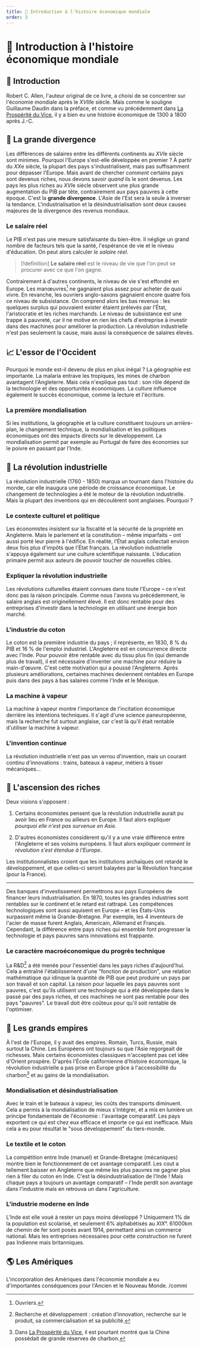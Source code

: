 ```yaml
---
title: 📗 Introduction à l'histoire économique mondiale
order: 3
---
```

<!--
COMMENTAIRE POUR LES ÉDITEURS
——————————————————-
La structure de cette fiche n'est pas encore parfaite. Je cherche toujours un certain équilibre avec les émojis, la syntaxe, etc.
Si vous souhaitez participer à la rédaction de fiches, donnez-moi votre avis ! J'aimerais bien trouver une façon relativement uniforme d'écrire.

Ce commentaire ne sera pas affiché sur la page (sauf en mode édition). Magie du markdown 😎
-->

# 📗 Introduction à l'histoire économique mondiale

## 📌 Introduction

Robert C. Allen, l'auteur original de ce livre, a choisi de se concentrer sur l'économie mondiale après le $XVIII$e siècle. Mais comme le souligne Guillaume Daudin dans la préface, et comme vu précédemment dans [La Prospérité du Vice](./la-prosperite-du-vice), il y a bien eu une histoire économique de 1300 à 1800 après J.-C.

## 🔀 La grande divergence

Les différences de salaires entre les différents continents au $XVI$e siècle sont minimes. Pourquoi l'Europe s'est-elle développée en premier ? À partir du $XX$e siècle, la plupart des pays s'industrialisent, mais pas suffisamment pour dépasser l'Europe. Mais avant de chercher *comment* certains pays sont devenus riches, nous devons savoir *quand* ils le sont devenus. Les pays les plus riches au $XVI$e siècle observent une plus grande augmentation du PIB par tête, contrairement aux pays pauvres à cette époque. C'est la **grande divergence**. L'Asie de l'Est sera la seule à inverser la tendance. L'industrialisation et la désindustrialisation sont deux causes majeures de la divergence des revenus mondiaux. 

### Le salaire réel

Le PIB n'est pas une mesure satisfaisante du bien-être. Il néglige un grand nombre de facteurs tels que la santé, l'espérance de vie et le niveau d'éducation. On peut alors calculer *le salaire réel*.

> [!definition]
> **Le salaire réel** est le niveau de vie que l'on peut se procurer avec ce que l'on gagne.

Contrairement à d'autres continents, le niveau de vie s'est effondré en Europe. Les manœuvres[^1] ne gagnaient plus assez pour acheter de quoi vivre. En revanche, les ouvriers anglo-saxons gagnaient encore quatre fois ce niveau de subsistance. On comprend alors les bas revenus : les quelques surplus qui pouvaient exister étaient prélevés par l'État, l'aristocratie et les riches marchands. Le niveau de subsistance est une trappe à pauvreté, car il ne motive en rien les chefs d'entreprise à investir dans des machines pour améliorer la production. La révolution industrielle n'est pas seulement la cause, mais aussi la conséquence de salaires élevés.

## 📈 L'essor de l'Occident 

Pourquoi le monde est-il devenu de plus en plus inégal ? La géographie est importante. La malaria entrave les tropiques, les mines de charbon avantagent l'Angleterre. Mais cela n'explique pas tout : son rôle dépend de la technologie et des opportunités économiques. La culture influence également le succès économique, comme la lecture et l'écriture.

### La première mondialisation

Si les institutions, la géographie et la culture constituent toujours un arrière-plan, le changement technique, la mondialisation et les politiques économiques ont des impacts directs sur le développement. La mondialisation permit par exemple au Portugal de faire des économies sur le poivre en passant par l'Inde.

## 🔩 La révolution industrielle

La révolution industrielle (1760 - 1850) marqua un tournant dans l'histoire du monde, car elle inaugura une période de croissance économique. Le changement de technologies a été le moteur de la révolution industrielle. Mais la plupart des inventions qui en découlèrent sont anglaises. Pourquoi ?

### Le contexte culturel et politique

Les économistes insistent sur la fiscalité et la sécurité de la propriété en Angleterre. Mais le parlement et la constitution – même imparfaits – ont aussi porté leur pierre à l'édifice. En réalité, l'État anglais collectait environ deux fois plus d'impôts que l'État français. La révolution industrielle s'appuya également sur une culture scientifique naissante. L'éducation primaire permit aux auteurs de pouvoir toucher de nouvelles cibles.

### Expliquer la révolution industrielle

Les révolutions culturelles étaient connues dans toute l'Europe – ce n'est donc pas la raison principale. Comme nous l'avons vu précédemment, le salaire anglais est originellement élevé. Il est donc rentable pour des entreprises d'investir dans la technologie en utilisant une énergie bon marché.

### L'industrie du coton

Le coton est la première industrie du pays ; il représente, en 1830, 8 % du PIB et 16 % de l'emploi industriel. L'Angleterre est en concurrence directe avec l'Inde. Pour pouvoir être rentable avec du tissu plus fin (qui demande plus de travail), il est nécessaire d'inventer une machine pour réduire la main-d'œuvre. C'est cette motivation qui a poussé l'Angleterre. Après plusieurs améliorations, certaines machines deviennent rentables en Europe puis dans des pays à bas salaires comme l'Inde et le Mexique.

### La machine à vapeur

La machine à vapeur montre l'importance de l'incitation économique derrière les intentions techniques. Il s'agit d'une science paneuropéenne, mais la recherche fut surtout anglaise, car c'est là qu'il était rentable d'utiliser la machine à vapeur.

### L'invention continue

La révolution industrielle n'est pas un verrou d'invention, mais un courant continu d'innovations : trains, bateaux à vapeur, métiers à tisser mécaniques...

## 💸 L'ascension des riches 

Deux visions s'opposent :

1. Certains économistes pensent que la révolution industrielle aurait pu avoir lieu en France ou ailleurs en Europe. Il faut alors expliquer *pourquoi elle n'est pas survenue en Asie*.

2. D'autres économistes considèrent qu'il y a une vraie différence entre l'Angleterre et ses voisins européens. Il faut alors expliquer *comment la révolution s'est étendue à l'Europe*.

Les institutionnalistes croient que les institutions archaïques ont retardé le développement, et que celles-ci seront balayées par la Révolution française (pour la France). 

---

Des banques d'investissement permettrons aux pays Européens de financer leurs industrialisation. En 1870, toutes les grandes industries sont rentables sur le continent et le retard est rattrapé. Les compétences technologiques sont aussi aquisent en Europe – et les États-Unis surpassent même la Grande-Bretagne. Par exemple, les 4 inventeurs de l'acier de masse furent Anglais, Americain, Allemand et Français. Cependant, la différence entre pays riches qui ensemble font progresser la technologie et pays pauvres sans innovations est frappante.

### Le caractère macroéconomique du progrès technique

La R&D[^2] a été menée pour l'essentiel dans les pays riches d'aujourd'hui. Cela a entraîné l'établissement d'une "fonction de production", une relation mathématique qui idinque la quantité de PIB que peut produire un pays par son travail et son capital. La raison pour laquelle les pays pauvres sont pauvres, c'est qu'ils utilisent une technologie qui a été développée dans le passé par des pays riches, et ces machines ne sont pas rentable pour des pays "pauvres". Le travail doit être coûteux pour qu'il soit rentable de l'optimiser.

## 🏰 Les grands empires

À l'est de l'Europe, il y avait des empires. Romain, Turcs, Russie, mais surtout la Chine. Les Européens ont toujours su que l'Asie regorgeait de richesses. Mais certains économistes classiques n'acceptent pas cet idée d'Orient prospère. D'après l'École californienne d'histoire économique, la révolution industrielle a pas prise en Europe grâce à l'accessibilité du charbon[^3] et au gains de la mondialisation.

### Mondialisation et désindustrialisation

Avec le train et le bateaux à vapeur, les coûts des transports diminuent. Cela a permis à la mondialisation de mieux s'intégrer, et a mis en lumière un principe fondamentale de l'économie : l'avantage comparatif. Les pays exportent ce qui est chez eux efficace et importe ce qui est inefficace. Mais cela a eu pour résultat le "sous développement" du tiers-monde.

### Le textile et le coton

La compétition entre Inde (manuel) et Grande-Bretagne (mécaniques) montre bien le fonctionnement de cet avantage comparatif. Les cout a tellement baisser en Angleterre que même les plus pauvres ne gagner plus rien à filer du coton en Inde. C'est la désindustrialisation de l'Inde ! Mais chaque pays a toujours un avantage comparatif – l'Inde perdit son avantage dans l'industrie mais en retrouva un dans l'agriculture.

### L'industrie moderne en Inde

L'Inde est elle voué à rester un pays moins développé ? Uniquement 1% de la population est scolarisé, et seulement 6% alphabétisés au $XIX$°. 61000km de chemin de fer sont posés avant 1914, permettant ainsi un commerce national. Mais les entreprises nécessaires pour cette construction ne furent pas Indienne mais britanniques.

## 🌎 Les Amériques

L'incorporation des Amériques dans l'économie mondiale a eu d'importantes conséquences pour l'Ancien et le Nouveau Monde. /commi

[^1]: Ouvriers.
[^2]: Recherche et développement : création d’innovation, recherche sur le produit, sa commercialisation et sa publicité.  
[^3]: Dans [La Prospérité du Vice](./la-prosperite-du-vice), il est pourtant montré que la Chine possédait de grande réserves de charbon.
